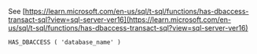 See [https://learn.microsoft.com/en-us/sql/t-sql/functions/has-dbaccess-transact-sql?view=sql-server-ver16](https://learn.microsoft.com/en-us/sql/t-sql/functions/has-dbaccess-transact-sql?view=sql-server-ver16)
```
HAS_DBACCESS ( 'database_name' )
```
